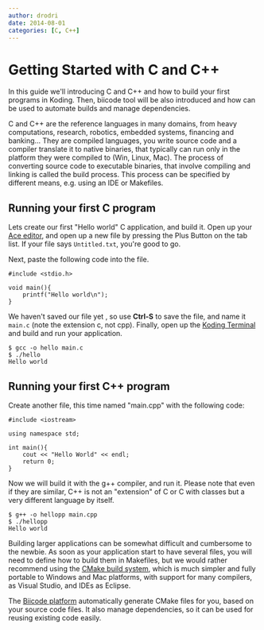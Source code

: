 ```yaml
---
author: drodri
date: 2014-08-01
categories: [C, C++]
---
```



# Getting Started with C and C++

In this guide we'll introducing C and C++ and how to build your first programs 
in Koding. Then, biicode tool will be also introduced and how can be used to
automate builds and manage dependencies.


C and C++ are the reference languages in many domains, from heavy computations,
research, robotics, embedded systems, financing and banking...
They are compiled languages, you write source code and a compiler translate it to
native binaries, that typically can run only in the platform they were compiled to
(Win, Linux, Mac). The process of converting source code to executable binaries,
that involve compiling and linking is called the build process. This process can
be specified by different means, e.g. using an IDE or Makefiles. 


## Running your first C program

Lets create our first "Hello world" C application, and build it.
Open up your [Ace editor][ace], and open up a new file by pressing the Plus Button on the 
tab list. If your file says `Untitled.txt`, you're good to go.

Next, paste the following code into the file.


```
#include <stdio.h>

void main(){
    printf("Hello world\n");
}
```

We haven't saved our file yet , so use **Ctrl-S** to save the file, 
and name it `main.c` (note the extension c, not cpp).
Finally, open up the [Koding Terminal][terminal] 
and build and run your application.

```
$ gcc -o hello main.c                                                                            
$ ./hello
Hello world
```


## Running your first C++ program

Create another file, this time named "main.cpp" with the following code:

```
#include <iostream>

using namespace std;

int main(){
    cout << "Hello World" << endl;
    return 0;
}
```

Now we will build it with the g++ compiler, and run it. Please note that
even if they are similar, C++ is not an "extension" of C or C with classes but
a very different language by itself.

```
$ g++ -o hellopp main.cpp
$ ./hellopp
Hello world
```


Building larger applications can be somewhat difficult and cumbersome to the newbie.
As soon as your application start to have several files, you will need to define
how to build them in Makefiles, but we would rather recommend using the [CMake build system][cmake],
which is much simpler and fully portable to Windows and Mac platforms, with support
for many compilers, as Visual Studio, and IDEs as Eclipse.

The [Biicode platform][biicode] automatically generate CMake files for you, based on 
your source code files. It also manage dependencies, so it can be used for reusing
existing code easily.





[koding]: https://koding.com
[ace]: https://koding.com/Ace
[terminal]: https://koding.com/Terminal
[cmake]: http://www.cmake.org/
[biicode]: https://www.biicode.com/

